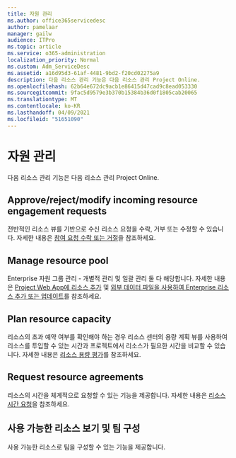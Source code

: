 ```yaml
---
title: 자원 관리
ms.author: office365servicedesc
author: pamelaar
manager: gailw
audience: ITPro
ms.topic: article
ms.service: o365-administration
localization_priority: Normal
ms.custom: Adm_ServiceDesc
ms.assetid: a16d95d3-61af-4481-9bd2-f20cd02275a9
description: 다음 리소스 관리 기능은 다음 리소스 관리 Project Online.
ms.openlocfilehash: 62b64e672dc9acb1e86415d47cad9c8ead053330
ms.sourcegitcommit: 9fac5d9579e3b370b15384b36d0f1805cab20065
ms.translationtype: MT
ms.contentlocale: ko-KR
ms.lasthandoff: 04/09/2021
ms.locfileid: "51651090"
---
```

# <a name="resource-management"></a>자원 관리

다음 리소스 관리 기능은 다음 리소스 관리 Project Online.
  
## <a name="approverejectmodify-incoming-resource-engagement-requests"></a>Approve/reject/modify incoming resource engagement requests

전반적인 리소스 뷰를 기반으로 수신 리소스 요청을 수락, 거부 또는 수정할 수 있습니다. 자세한 내용은 [참여 요청 수락 또는 거절](https://go.microsoft.com/fwlink/?LinkID=823659&amp;clcid=0x409)을 참조하세요.
  
## <a name="manage-resource-pool"></a>Manage resource pool

Enterprise 자원 그룹 관리 - 개별적 관리 및 일괄 관리 둘 다 해당합니다. 자세한 내용은 [Project Web App에 리소스 추가](https://go.microsoft.com/fwlink/?LinkID=823660&amp;clcid=0x409) 및 [외부 데이터 파일을 사용하여 Enterprise 리소스 추가 또는 업데이트](https://go.microsoft.com/fwlink/?LinkID=823661&amp;clcid=0x409)를 참조하세요.
  
## <a name="plan-resource-capacity"></a>Plan resource capacity

리소스의 초과 예약 여부를 확인해야 하는 경우 리소스 센터의 용량 계획 뷰를 사용하여 리소스를 투입할 수 있는 시간과 프로젝트에서 리소스가 필요한 시간을 비교할 수 있습니다. 자세한 내용은 [리소스 용량 평가](https://go.microsoft.com/fwlink/?LinkID=823662&amp;clcid=0x409)를 참조하세요.
  
## <a name="request-resource-agreements"></a>Request resource agreements

리소스의 시간을 체계적으로 요청할 수 있는 기능을 제공합니다. 자세한 내용은 [리소스 시간 요청](https://go.microsoft.com/fwlink/?LinkID=823663&amp;clcid=0x409)을 참조하세요.
  
## <a name="view-available-resources-and-build-teams"></a>사용 가능한 리소스 보기 및 팀 구성

사용 가능한 리소스로 팀을 구성할 수 있는 기능을 제공합니다.
  